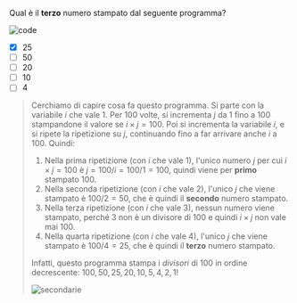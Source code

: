 Qual è il **terzo** numero stampato dal seguente programma?

![code](code.asy)

- [x] $25$
- [ ] $50$
- [ ] $20$
- [ ] $10$
- [ ] $4$

> Cerchiamo di capire cosa fa questo programma.
> Si parte con la variabile $i$ che vale $1$. Per $100$ volte, si incrementa $j$ da $1$ fino a $100$ stampandone il valore se $i \times j = 100$.
> Poi si incrementa la variabile $i$, e si ripete la ripetizione su $j$, continuando fino a far arrivare anche $i$ a $100$. Quindi:
>
> 1. Nella prima ripetizione (con $i$ che vale $1$), l'unico numero $j$ per cui $i \times j = 100$ è $j = 100 / i = 100 / 1 = 100$, quindi viene per **primo** stampato $100$.
> 2. Nella seconda ripetizione (con $i$ che vale $2$), l'unico $j$ che viene stampato è $100 / 2 = 50$, che è quindi il **secondo** numero stampato.
> 3. Nella terza ripetizione (con $i$ che vale $3$), nessun numero viene stampato, perché $3$ non è un divisore di $100$ e quindi $i \times j$ non vale mai $100$.
> 4. Nella quarta ripetizione (con $i$ che vale $4$), l'unico $j$ che viene stampato è $100 / 4 = 25$, che è quindi il **terzo** numero stampato.
>
> Infatti, questo programma stampa i _divisori_ di $100$ in ordine decrescente: $100, 50, 25, 20, 10, 5, 4, 2, 1$!
>
> ![secondarie](8-secondarie.asy)